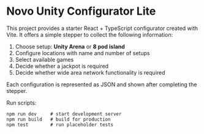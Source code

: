 # Novo Unity Configurator Lite

This project provides a starter React + TypeScript configurator created with Vite.
It offers a simple stepper to collect the following information:

1. Choose setup: **Unity Arena** or **8 pod island**
2. Configure locations with name and number of setups
3. Select available games
4. Decide whether a jackpot is required
5. Decide whether wide area network functionality is required

Each configuration is represented as JSON and shown after completing the stepper.

Run scripts:

```
npm run dev     # start development server
npm run build   # build for production
npm test        # run placeholder tests
```
